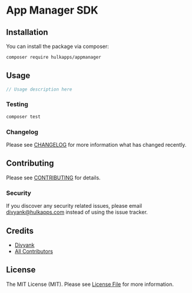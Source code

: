 # App Manager SDK

[//]: # ([![Latest Version on Packagist]&#40;https://img.shields.io/packagist/v/hulkapps/appmanager.svg?style=flat-square&#41;]&#40;https://packagist.org/packages/hulkapps/appmanager&#41;)
[//]: # ([![Total Downloads]&#40;https://img.shields.io/packagist/dt/hulkapps/appmanager.svg?style=flat-square&#41;]&#40;https://packagist.org/packages/hulkapps/appmanager&#41;)
[//]: # (![GitHub Actions]&#40;https://github.com/hulkapps/appmanager/actions/workflows/main.yml/badge.svg&#41;)

[//]: # (This is where your description should go. Try and limit it to a paragraph or two, and maybe throw in a mention of what PSRs you support to avoid any confusion with users and contributors.)

## Installation

You can install the package via composer:

```bash
composer require hulkapps/appmanager
```

## Usage

```php
// Usage description here
```

### Testing

```bash
composer test
```

### Changelog

Please see [CHANGELOG](CHANGELOG.md) for more information what has changed recently.

## Contributing

Please see [CONTRIBUTING](CONTRIBUTING.md) for details.

### Security

If you discover any security related issues, please email divyank@hulkapps.com instead of using the issue tracker.

## Credits

-   [Divyank](https://github.com/hulkapps)
-   [All Contributors](../../contributors)

## License

The MIT License (MIT). Please see [License File](LICENSE.md) for more information.